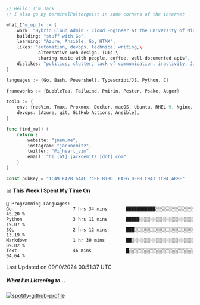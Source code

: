 ```go
// Hello! I'm Jack
// I also go by terminalPoltergeist in some corners of the internet

what_I'm_up_to := {
    work: "Hybrid Cloud Admin - Cloud Engineer at the University of Minnesota",
    building: "stuff with Go",
    learning: "Azure, Ansible, Go, HTMX",
    likes: "automation, devops, technical writing,\
            alternative web-design, TUIs,\
            sharing music with people, coffee, well-documented apis",
    dislikes: "politics, clutter, lack of communication, inactivity, Java",
}

languages := {Go, Bash, Powershell, Typescript/JS, Python, C}

frameworks := {BubbleTea, Tailwind, Pmirin, Pester, Psake, Auger}

tools := {
    env: {neoVim, Tmux, Proxmox, Docker, macOS, Ubuntu, RHEL 9, Nginx, DigitalOcean, Cloudflare},
    devops: {Azure, git, GitHub Actions, Ansible},
}

func find_me() {
    return {
        website: "jnem.me",
        instagram: "jacknemitz",
        twitter: "@i_heart_vim",
        email: "hi [at] jacknemitz [dot] com"
    }
}

const pubKey = "1C49 F42B 6AAC 7CEE B18D  EAF6 0EEB C943 1694 A88E"
```

<!--START_SECTION:waka-->
📊 **This Week I Spent My Time On** 

```text
💬 Programming Languages: 
Go                       7 hrs 34 mins       ███████████░░░░░░░░░░░░░░   45.20 % 
Python                   3 hrs 11 mins       █████░░░░░░░░░░░░░░░░░░░░   19.07 % 
SQL                      2 hrs 12 mins       ███░░░░░░░░░░░░░░░░░░░░░░   13.19 % 
Markdown                 1 hr 30 mins        ██░░░░░░░░░░░░░░░░░░░░░░░   09.02 % 
Text                     46 mins             █░░░░░░░░░░░░░░░░░░░░░░░░   04.64 % 
```


 Last Updated on 09/10/2024 00:51:37 UTC
<!--END_SECTION:waka-->

##### What I'm Listening to...

[![spotify-github-profile](https://jnem.me/listening-item?maxAge=2592000)](https://jnem.me/listening)
